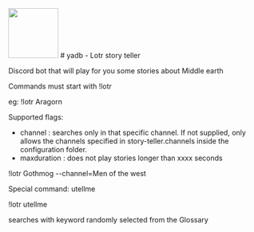 <img src="https://user-images.githubusercontent.com/14835837/113698685-9dcec280-96cc-11eb-9b5a-e72cb1b8bd75.png" width="100" height="100"> 
# yadb - Lotr story teller

Discord bot that will play for you some stories about Middle earth

Commands must start with !lotr

eg: !lotr Aragorn 

Supported flags: 
  - channel : searches only in that specific channel. If not supplied, only allows the channels specified in story-teller.channels inside the configuration folder.
  - maxduration : does not play stories longer than xxxx seconds

!lotr Gothmog --channel=Men of the west

Special command: utellme

!lotr utellme

searches with keyword randomly selected from the Glossary



